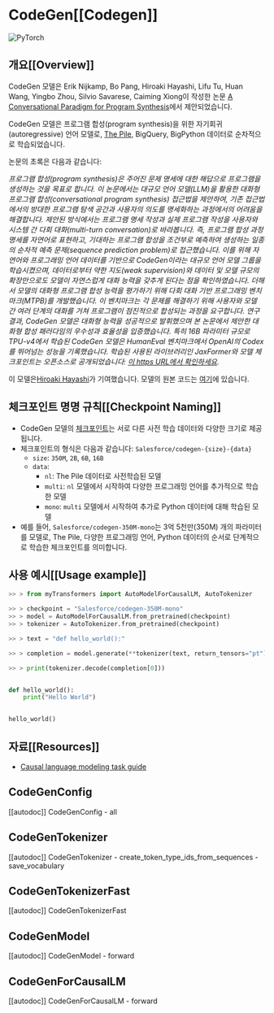 <!--Copyright 2022 The HuggingFace Team. All rights reserved.

Licensed under the Apache License, Version 2.0 (the "License"); you may not use this file except in compliance with
the License. You may obtain a copy of the License at

http://www.apache.org/licenses/LICENSE-2.0

Unless required by applicable law or agreed to in writing, software distributed under the License is distributed on
an "AS IS" BASIS, WITHOUT WARRANTIES OR CONDITIONS OF ANY KIND, either express or implied. See the License for the
specific language governing permissions and limitations under the License.

⚠️ Note that this file is in Markdown but contain specific syntax for our doc-builder (similar to MDX) that may not be
rendered properly in your Markdown viewer.

-->

# CodeGen[[Codegen]]

<div class="flex flex-wrap space-x-1">
<img alt="PyTorch" src="https://img.shields.io/badge/PyTorch-DE3412?style=flat&logo=pytorch&logoColor=white">
</div>

## 개요[[Overview]]

CodeGen 모델은 Erik Nijkamp, Bo Pang, Hiroaki Hayashi, Lifu Tu, Huan Wang, Yingbo Zhou, Silvio Savarese, Caiming Xiong이 작성한 논문  [A Conversational Paradigm for Program Synthesis](https://arxiv.org/abs/2203.13474)에서 제안되었습니다.

CodeGen 모델은 프로그램 합성(program synthesis)을 위한 자기회귀(autoregressive) 언어 모델로, [The Pile](https://pile.eleuther.ai/), BigQuery, BigPython 데이터로 순차적으로 학습되었습니다.

논문의 초록은 다음과 같습니다:

*프로그램 합성(program synthesis)은 주어진 문제 명세에 대한 해답으로 프로그램을 생성하는 것을 목표로 합니다. 이 논문에서는 대규모 언어 모델(LLM)을 활용한 대화형 프로그램 합성(conversational program synthesis) 접근법을 제안하여, 기존 접근법에서의 방대한 프로그램 탐색 공간과 사용자의 의도를 명세화하는 과정에서의 어려움을 해결합니다. 제안된 방식에서는 프로그램 명세 작성과 실제 프로그램 작성을 사용자와 시스템 간 다회 대화(multi-turn conversation)로 바라봅니다. 즉, 프로그램 합성 과정 명세를 자연어로 표현하고, 기대하는 프로그램 합성을 조건부로 예측하여 생성하는 일종의 순차적 예측 문제(sequence prediction problem)로 접근했습니다. 이를 위해 자연어와 프로그래밍 언어 데이터를 기반으로 CodeGen이라는 대규모 언어 모델 그룹을 학습시켰으며, 데이터로부터 약한 지도(weak supervision)와 데이터 및 모델 규모의 확장만으로도 모델이 자연스럽게 대화 능력을 갖추게 된다는 점을 확인하였습니다. 더해서 모델의 대화형 프로그램 합성 능력을 평가하기 위해 다회 대화 기반 프로그래밍 벤치마크(MTPB)를 개발했습니다. 이 벤치마크는 각 문제를 해결하기 위해 사용자와 모델 간 여러 단계의 대화를 거쳐 프로그램이 점진적으로 합성되는 과정을 요구합니다. 연구 결과, CodeGen 모델은 대화형 능력을 성공적으로 발휘했으며 본 논문에서 제안한 대화형 합성 패러다임의 우수성과 효율성을 입증했습니다. 특히 16B 파라미터 규모로 TPU-v4에서 학습된 CodeGen 모델은 HumanEval 벤치마크에서 OpenAI의 Codex를 뛰어넘는 성능을 기록했습니다. 학습된 사용된 라이브러리인 JaxFormer와 모델 체크포인트는 오픈소스로 공개되었습니다: [이 https URL에서 확인하세요](https://github.com/salesforce/codegen).*

이 모델은[Hiroaki Hayashi](https://huggingface.co/rooa)가 기여했습니다.
모델의 원본 코드는 [여기](https://github.com/salesforce/codegen)에 있습니다.

## 체크포인트 명명 규칙[[Checkpoint Naming]]

* CodeGen 모델의 [체크포인트](https://huggingface.co/models?other=codegen)는 서로 다른 사전 학습 데이터와 다양한 크기로 제공됩니다.
* 체크포인트의 형식은 다음과 같습니다: `Salesforce/codegen-{size}-{data}`
  * `size`: `350M`, `2B`, `6B`, `16B`
  * `data`: 
    * `nl`: The Pile 데이터로 사전학습된 모델
    * `multi`: `nl` 모델에서 시작하여 다양한 프로그래밍 언어를 추가적으로 학습한 모델
    * `mono`: `multi` 모델에서 시작하여 추가로 Python 데이터에 대해 학습된 모델
* 예를 들어, `Salesforce/codegen-350M-mono`는 3억 5천만(350M) 개의 파라미터를 모델로, The Pile, 다양한 프로그래밍 언어, Python 데이터의 순서로 단계적으로 학습한 체크포인트를 의미합니다.

## 사용 예시[[Usage example]]

```python
>> > from myTransformers import AutoModelForCausalLM, AutoTokenizer

>> > checkpoint = "Salesforce/codegen-350M-mono"
>> > model = AutoModelForCausalLM.from_pretrained(checkpoint)
>> > tokenizer = AutoTokenizer.from_pretrained(checkpoint)

>> > text = "def hello_world():"

>> > completion = model.generate(**tokenizer(text, return_tensors="pt"))

>> > print(tokenizer.decode(completion[0]))


def hello_world():
    print("Hello World")


hello_world()
```

## 자료[[Resources]]

- [Causal language modeling task guide](../tasks/language_modeling)

## CodeGenConfig

[[autodoc]] CodeGenConfig
    - all

## CodeGenTokenizer

[[autodoc]] CodeGenTokenizer
    - create_token_type_ids_from_sequences
    - save_vocabulary

## CodeGenTokenizerFast

[[autodoc]] CodeGenTokenizerFast

## CodeGenModel

[[autodoc]] CodeGenModel
    - forward

## CodeGenForCausalLM

[[autodoc]] CodeGenForCausalLM
    - forward

